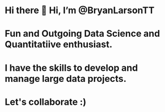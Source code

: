 # Hi there 👋 Hi, I’m @BryanLarsonTT 
# Fun and Outgoing Data Science and Quantitatiive enthusiast.
# I have the skills to develop and manage large data projects.
# Let's collaborate :)
